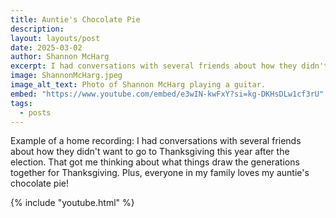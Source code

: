 ```yaml
---
title: Auntie's Chocolate Pie
description: 
layout: layouts/post
date: 2025-03-02
author: Shannon McHarg
excerpt: I had conversations with several friends about how they didn't want to go to Thanksgiving this year after the election. That got me thinking about what things draw the generations together for Thanksgiving. Plus, everyone in my family loves my auntie's chocolate pie!
image: ShannonMcHarg.jpeg
image_alt_text: Photo of Shannon McHarg playing a guitar.
embed: "https://www.youtube.com/embed/e3wIN-kwFxY?si=kg-DKHsDLw1cf3rU"
tags:
  - posts
---
```


Example of a home recording: I had conversations with several friends about how they didn't want to go to Thanksgiving this year after the election. That got me thinking about what things draw the generations together for Thanksgiving. Plus, everyone in my family loves my auntie's chocolate pie!

{% include "youtube.html" %}